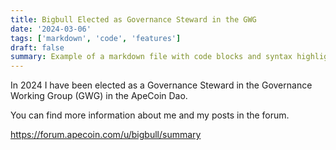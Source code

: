 ```yaml
---
title: Bigbull Elected as Governance Steward in the GWG
date: '2024-03-06'
tags: ['markdown', 'code', 'features']
draft: false
summary: Example of a markdown file with code blocks and syntax highlighting
---
```




In 2024 I have been elected as a Governance Steward in the Governance Working Group (GWG) in the ApeCoin Dao. 

You can find more information about me and my posts in the forum.

https://forum.apecoin.com/u/bigbull/summary

